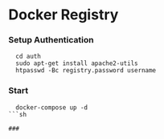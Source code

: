 # Docker Registry
### Setup Authentication
```
  cd auth
  sudo apt-get install apache2-utils
  htpasswd -Bc registry.password username
```

### Start
```
  docker-compose up -d
```sh

### 

